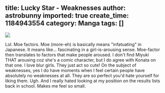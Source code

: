title: Lucky Star - Weaknesses
author: astrobunny
imported: true
create_time: 1184943554
category: Manga
tags: []
---
 [![](wp-images/old/albums/comix/LuckyStar10.jpg)](/images/wp-images/old/albums/comix/LuckyStar10.jpg)  
  
Lol. Moe factors. Moe (more-eh) is basically means "infatuating" in Japanese. It means like... fascinating in a girl-is-arousing sense. Moe-factor then translates to factors that make people aroused. I don't find Miyuki THAT arousing coz she's a comic character, but I do agree with Konata on that one. I love blur girls. They just act so cute! On the subject of weaknesses, yes I do have moments when I feel certain people have absolutely no weaknesses at all. They are so perfect you'd hate yourself for liking them. Ugh. And I really hated looking at my position on the results lists back in school. Makes me feel so small.